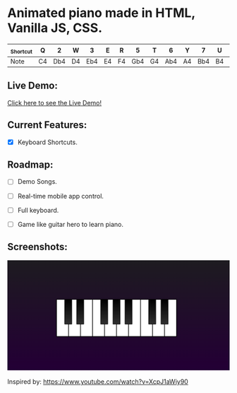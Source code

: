 # Animated piano made in HTML, Vanilla JS, CSS.

<sub>Shortcut | Q | 2 | W | 3 | E | R | 5 | T | 6 | Y | 7 | U | I | 9 | O | 0 | P 
--- | --- | --- | --- | --- | --- | --- | --- | --- | --- | --- | --- | --- | --- | --- | --- | --- | --- 
Note | C4 | Db4 | D4 | Eb4 | E4 | F4 | Gb4 | G4 | Ab4 | A4 | Bb4 | B4 | C5 | Db5 | D5 | Eb5 | E5 </sub>

 
## Live Demo:
[Click here to see the Live Demo!](https://wiledusc.github.io/piano-player-js/index.html) 


## Current Features:
- [x] Keyboard Shortcuts.


## Roadmap:
- [ ] Demo Songs.
- [ ] Real-time mobile app control.
- [ ] Full keyboard.
- [ ] Game like guitar hero to learn piano.


## Screenshots:
![image](./screenshots/screen1.png)

Inspired by:
https://www.youtube.com/watch?v=XcpJ1aWiy90